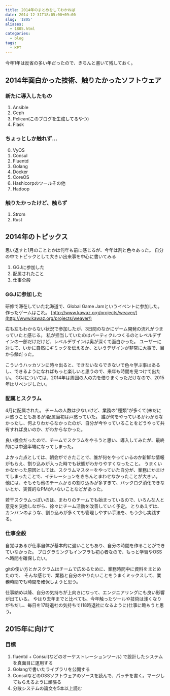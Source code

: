 ```yaml
---
title: 2014年のまとめをしておかねば
date: 2014-12-31T18:05:00+09:00
slug: '1805'
aliases:
  - 1805.html
categories:
  - blog
tags:
  - KPT
---
```


今年1年は反省の多い年だったので、きちんと書いて残しておく。


## 2014年面白かった技術、触りたかったソフトウェア
### 新たに導入したもの
1. Ansible
2. Ceph
3. Pelican(このブログを生成してるやつ)
4. Flask
### ちょっとしか触れず...
0. VyOS
1. Consul
2. Fluentd
3. Golang
4. Docker
5. CoreOS
6. Hashicorpのツールその他
7. Hadoop
### 触りたかったけど、触らず
1. Strom
2. Rust

## 2014年のトピックス
思い返すと1月のこととかは何年も前に感じるが、今年は割と色々あった。
自分の中でトピックとして大きい出来事を中心に書いてみる

1. GGJに参加した
2. 配属されたこと
3. 仕事全般

### GGJに参加した
研修で滞在していた北海道で、Global Game Jamというイベントに参加した。
作ったゲームはこれ。 [http://www.kawaz.org/projects/weaver/](http://www.kawaz.org/projects/weaver/)

右も左もわからない状況で参加したが、3日間のなかにゲーム開発の流れがつまっていたと感じる。
私が担当していたのはパーティクルつくるのとレベルデザインの一部だけだけど、レベルデザインは奥が深くて面白かった。
ユーザーに対して、いかに自然にギミックを伝えるか、というデザインが非常に大事で、目から鱗だった。

こういうハッカソンに時々出ると、できないならできないで色々学ぶ事はあるし、できるようになればもっと楽しいと思うので、来年も時間を見つけて出たい。
GGJについては、2014年は周囲の人の力を借りまくっただけなので、2015年はリベンジしたい。

### 配属とスクラム
4月に配属された。
チームの人数は少ないけど、業務の"種類"が多くて(未だに戸惑うこともあるが)配属当初は戸惑っていた。
誰が何をやっているかわからなかったし、何よりわからなかったのが、自分が今やっていることをどうやって共有すれば良いのか、がわからなかった。

良い機会だったので、チームでスクラムをやろうと思い、導入してみたが、最終的には中途半端になってしまった。

よかった点としては、朝会ができたことで、誰が何をやっているのか新鮮な情報がもらえ、割り込みが入った時でも状態がわかりやすくなったこと。
うまくいかなかった原因としては、スクラムマスターをやっていた自分が、業務にかまけてしまったことで、イテレーションをきちんとまわせなかったことが大きい。
他には、そもそも他のチームからの割り込みが多すぎて、バックログ消化できないとか、実質的なPMがいないことなどがあった。

若干スクラムっぽいのは、まわりのチームでも始まっているので、いろんな人と意見を交換しながら、徐々にチーム活動を改善していく予定。
とりあえずは、カンバンのような、割り込みが多くても管理しやすい手法を、もう少し実践する。

### 仕事全般
自覚はあるが仕事自体が基本的に遅いこともあり、自分の時間を作ることができていなかった。
プログラミングもインフラも初心者なので、もっと学習やOSSへ時間を確保したい。

gitの使い方とかスクラムはチームで広めるために、業務時間中に資料をまとめたので、
そんな感じで、業務と自分のやりたいことをうまくミックスして、業務時間でも時間を確保しようと思う。

仕事納め以降、自分の気持ちが上向きになって、エンジニアリングにも良い影響が出ている。
やはり去年までと比べても、今年触ったツールや技術は浅くなりがちだし、毎日を17時退社の気持ちで(18時退社になるように)仕事に臨もうと思う。

## 2015年に向けて
### 目標
1. fluentd + Consul(などのオーケストレーションツール) で設計したシステムを真面目に運用する
2. Golangで書いたライブラリを公開する
3. ConsulなどのOSSソフトウェアのソースを読んで、パッチを書く。マージしてもらえるように頑張る
4. 分散システムの論文を5本以上読む

